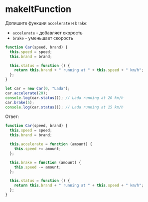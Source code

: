 # makeItFunction

Допишите функции `accelerate` и `brake`:

- `accelerate` - добавляет скорость
- `brake` - уменьшает скорость

```jsx
function Car(speed, brand) {
  this.speed = speed;
  this.brand = brand;

  this.status = function () {
    return this.brand + " running at " + this.speed + " km/h";
  };
}

let car = new Car(0, "Lada");
car.accelerate(20);
console.log(car.status()); // Lada running at 20 km/h
car.brake(5);
console.log(car.status()); // Lada running at 15 km/h
```

Ответ:

```jsx
function Car(speed, brand) {
  this.speed = speed;
  this.brand = brand;

  this.accelerate = function (amount) {
    this.speed += amount;
  };

  this.brake = function (amount) {
    this.speed -= amount;
  };

  this.status = function () {
    return this.brand + " running at " + this.speed + " km/h";
  };
}
```
